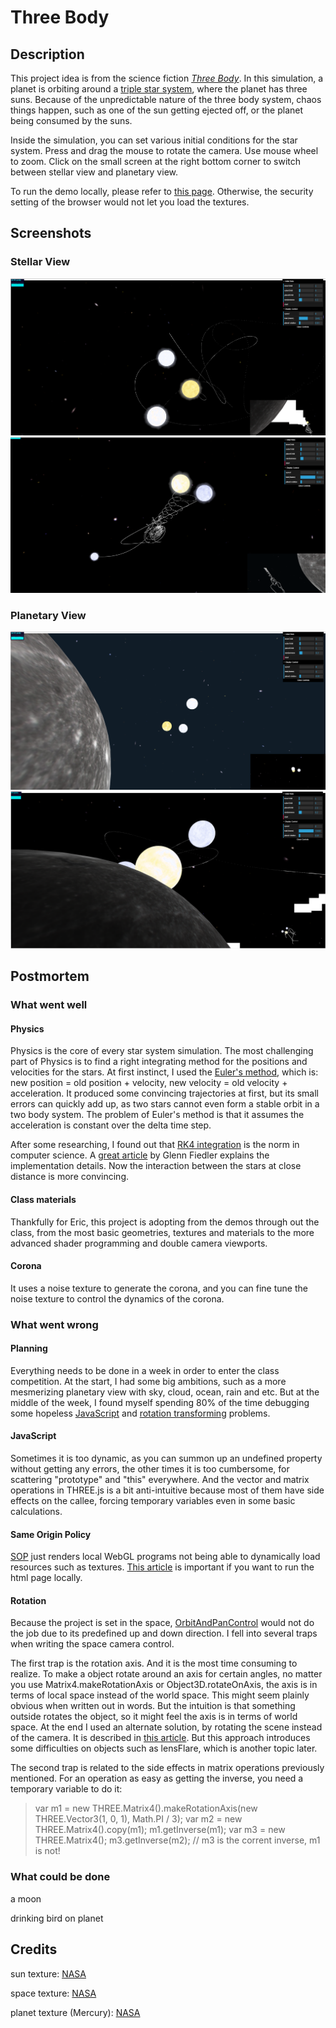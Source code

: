 # Three Body

## Description

This project idea is from the science fiction [*Three Body*][1]. In this simulation, a planet is orbiting around a [triple star system][2], where the planet has three suns. Because of the unpredictable nature of the three body system, chaos things happen, such as one of the sun getting ejected off, or the planet being consumed by the suns.

Inside the simulation, you can set various initial conditions for the star system. Press and drag the mouse to rotate the camera. Use mouse wheel to zoom. Click on the small screen at the right bottom corner to switch between stellar view and planetary view.

To run the demo locally, please refer to [this page](https://github.com/mrdoob/three.js/wiki/How-to-run-things-locally). Otherwise, the security setting of the browser would not let you load the textures.

## Screenshots

### Stellar View
![star01](media/star01.png)
![star02](media/star02.png)

### Planetary View
![planet01](media/planet01.png)
![planet02](media/planet02.png)

## Postmortem

### What went well

#### Physics

Physics is the core of every star system simulation. The most challenging part of Physics is to find a right integrating method for the positions and velocities for the stars. At first instinct, I used the [Euler's method][3], which is: new position = old position + velocity, new velocity = old velocity + acceleration. It produced some convincing trajectories at first, but its small errors can quickly add up, as two stars cannot even form a stable orbit in a two body system. The problem of Euler's method is that it assumes the acceleration is constant over the delta time step.

After some researching, I found out that [RK4 integration][4] is the norm in computer science. A [great article][5] by Glenn Fiedler explains the implementation details. Now the interaction between the stars at close distance is more convincing.

#### Class materials

Thankfully for Eric, this project is adopting from the demos through out the class, from the most basic geometries, textures and materials to the more advanced shader programming and double camera viewports.

#### Corona

It uses a noise texture to generate the corona, and you can fine tune the noise texture to control the dynamics of the corona.

### What went wrong

#### Planning

Everything needs to be done in a week in order to enter the class competition. At the start, I had some big ambitions, such as a more mesmerizing planetary view with sky, cloud, ocean, rain and etc. But at the middle of the week, I found myself spending 80% of the time debugging some hopeless [JavaScript][6] and [rotation transforming][7] problems.

#### JavaScript

Sometimes it is too dynamic, as you can summon up an undefined property without getting any errors, the other times it is too cumbersome, for scattering "prototype" and "this" everywhere. And the vector and matrix operations in THREE.js is a bit anti-intuitive because most of them have side effects on the callee, forcing temporary variables even in some basic calculations.

#### Same Origin Policy

[SOP][9] just renders local WebGL programs not being able to dynamically load resources such as textures. [This article][10] is important if you want to run the html page locally.

#### Rotation

Because the project is set in the space, [OrbitAndPanControl][11] would not do the job due to its predefined up and down direction. I fell into several traps when writing the space camera control.

The first trap is the rotation axis. And it is the most time consuming to realize. To make a object rotate around an axis for certain angles, no matter you use Matrix4.makeRotationAxis or Object3D.rotateOnAxis, the axis is in terms of local space instead of the world space. This might seem plainly obvious when written out in words. But the intuition is that something outside rotates the object, so it might feel the axis is in terms of world space. At the end I used an alternate solution, by rotating the scene instead of the camera. It is described in [this article][12]. But this approach introduces some difficulties on objects such as lensFlare, which is another topic later.

The second trap is related to the side effects in matrix operations previously mentioned. For an operation as easy as getting the inverse, you need a temporary variable to do it:

> var m1 = new THREE.Matrix4().makeRotationAxis(new THREE.Vector3(1, 0, 1), Math.PI / 3);
var m2 = new THREE.Matrix4().copy(m1);
m1.getInverse(m1);
var m3 = new THREE.Matrix4();
m3.getInverse(m2);
// m3 is the corrent inverse, m1 is not!

### What could be done

a moon

drinking bird on planet

## Credits

sun texture: [NASA][13]

space texture: [NASA][14]

planet texture (Mercury): [NASA][15]


  [1]: http://en.wikipedia.org/wiki/Three_Body_%28science_fiction%29 "wikipedia: Three Body"
  [2]: https://en.wikipedia.org/wiki/Multiple_star#Triple_star_systems
  [3]: https://en.wikipedia.org/wiki/Euler_method
  [4]: http://en.wikipedia.org/wiki/Runge%E2%80%93Kutta_methods
  [5]: http://gafferongames.com/game-physics/integration-basics/
  [6]: http://stackoverflow.com/questions/387707/whats-the-best-way-to-define-a-class-in-javascript
  [7]: http://threejs.org/docs/58/#Reference/Math/Quaternion
  [8]: http://www.ruby-lang.org/en/
  [9]: http://en.wikipedia.org/wiki/Same_origin_policy
  [10]: https://github.com/mrdoob/three.js/wiki/How-to-run-things-locally
  [11]: https://github.com/udacity/cs291/blob/27488519b3ac41d837d7bde8b11e151af1e3969d/lib/OrbitAndPanControls.js
  [12]: http://www.html5rocks.com/en/tutorials/casestudies/100000stars/
  [13]: http://www.nasa.gov
  [14]: http://www.nasa.gov
  [15]: http://www.nasa.gov